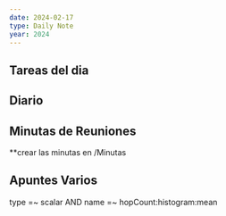 ```yaml
---
date: 2024-02-17
type: Daily Note
year: 2024
---
```


## Tareas del dia

## Diario

## Minutas de Reuniones
**crear las minutas en /Minutas

## Apuntes Varios


type =~ scalar AND name =~ hopCount:histogram:mean